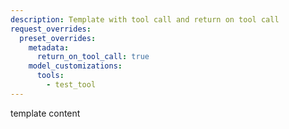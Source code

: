 ```yaml
---
description: Template with tool call and return on tool call
request_overrides:
  preset_overrides:
    metadata:
      return_on_tool_call: true
    model_customizations:
      tools:
        - test_tool
---
```


template content
